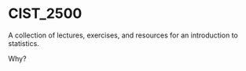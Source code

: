 # CIST_2500
A collection of lectures, exercises, and resources for an introduction to statistics. 


Why?
